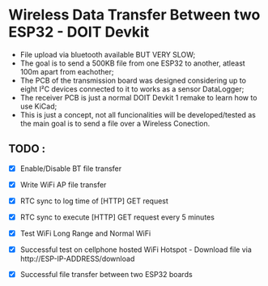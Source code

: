 # Wireless Data Transfer Between two ESP32 - DOIT Devkit

* File upload via bluetooth available BUT VERY SLOW;
* The goal is to send a 500KB file from one ESP32 to another, atleast 100m apart from eachother;
* The PCB of the transmission board was designed considering up to eight I²C devices connected to it to works as a sensor DataLogger;
* The receiver PCB is just a normal DOIT Devkit 1 remake to learn how to use KiCad;
* This is just a concept, not all funcionalities will be developed/tested as the main goal is to send a file over a Wireless Conection.

## TODO : 
 * [x] Enable/Disable BT file transfer
 * [x] Write WiFi AP file transfer
 * [x] RTC sync to log time of [HTTP] GET request
 * [x] RTC sync to execute [HTTP] GET request every 5 minutes
 * [x] Test WiFi Long Range and Normal WiFi
 * [x] Successful test on cellphone hosted WiFi Hotspot - Download file via http://ESP-IP-ADDRESS/download
 * [x] Successful file transfer between two ESP32 boards

